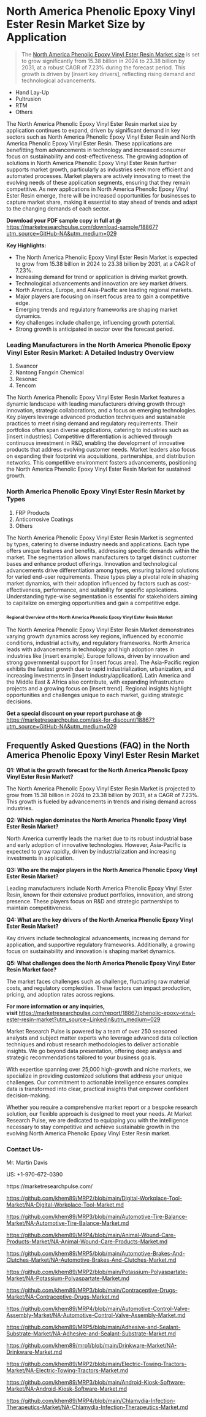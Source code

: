 <h1>North America Phenolic Epoxy Vinyl Ester Resin Market&nbsp;Size by Application</h1><blockquote><p>The <a href="https://marketresearchpulse.com/download-sample/18867?utm_source=GitHub-NA&amp;utm_medium=029">North America Phenolic Epoxy Vinyl Ester Resin Market size</a> is set to grow significantly from 15.38 billion in 2024 to 23.38 billion by 2031, at a robust CAGR of 7.23% during the forecast period. This growth is driven by [insert key drivers], reflecting rising demand and technological advancements.</p></blockquote><ul><li>Hand Lay-Up<li> Pultrusion<li> RTM<li> Others</li></ul><p>The North America Phenolic Epoxy Vinyl Ester Resin market size by application continues to expand, driven by significant demand in key sectors such as North America Phenolic Epoxy Vinyl Ester Resin and North America Phenolic Epoxy Vinyl Ester Resin. These applications are benefitting from advancements in technology and increased consumer focus on sustainability and cost-effectiveness. The growing adoption of solutions in North America Phenolic Epoxy Vinyl Ester Resin further supports market growth, particularly as industries seek more efficient and automated processes. Market players are actively innovating to meet the evolving needs of these application segments, ensuring that they remain competitive. As new applications in North America Phenolic Epoxy Vinyl Ester Resin emerge, there will be increased opportunities for businesses to capture market share, making it essential to stay ahead of trends and adapt to the changing demands of each sector.</p><p><strong>Download your PDF sample copy in full at @ </strong><a href="https://marketresearchpulse.com/download-sample/18867?utm_source=GitHub-NA&amp;utm_medium=029">https://marketresearchpulse.com/download-sample/18867?utm_source=GitHub-NA&amp;utm_medium=029</a></p><p><strong>Key Highlights: </strong></p><ul><li>The North America Phenolic Epoxy Vinyl Ester Resin Market is expected to grow from 15.38 billion in 2024 to 23.38 billion by 2031, at a CAGR of 7.23%.</li><li>Increasing demand for trend or application is driving market growth.</li><li>Technological advancements and innovation are key market drivers.</li><li>North America, Europe, and Asia-Pacific are leading regional markets.</li><li>Major players are focusing on insert focus area to gain a competitive edge.</li><li>Emerging trends and regulatory frameworks are shaping market dynamics.</li><li>Key challenges include challenge, influencing growth potential.</li><li>Strong growth is anticipated in sector over the forecast period.</li></ul><h3>Leading Manufacturers in the North America Phenolic Epoxy Vinyl Ester Resin Market: A Detailed Industry Overview</h3><ol><li>Swancor</li><li>Nantong Fangxin Chemical</li><li>Resonac</li><li>Tencom</li></ol><div class="flex max-w-full flex-col flex-grow"><div class="min-h-8 text-message flex w-full flex-col items-end gap-2 whitespace-normal break-words [.text-message+&amp;]:mt-5" dir="auto" data-message-author-role="assistant" data-message-id="fd8432e4-4910-450d-b182-61b7bfb0a01f" data-message-model-slug="gpt-4o"><div class="flex w-full flex-col gap-1 empty:hidden first:pt-[3px]"><div class="markdown prose w-full break-words dark:prose-invert light"><p>The North America Phenolic Epoxy Vinyl Ester Resin Market features a dynamic landscape with leading manufacturers driving growth through innovation, strategic collaborations, and a focus on emerging technologies. Key players leverage advanced production techniques and sustainable practices to meet rising demand and regulatory requirements. Their portfolios often span diverse applications, catering to industries such as [insert industries]. Competitive differentiation is achieved through continuous investment in R&amp;D, enabling the development of innovative products that address evolving customer needs. Market leaders also focus on expanding their footprint via acquisitions, partnerships, and distribution networks. This competitive environment fosters advancements, positioning the North America Phenolic Epoxy Vinyl Ester Resin Market for sustained growth.</p></div></div></div></div><h3>North America Phenolic Epoxy Vinyl Ester Resin Market by Types</h3><ol><li>FRP Products<li> Anticorrosive Coatings<li> Others</li></ol><div class="flex max-w-full flex-col flex-grow"><div class="min-h-8 text-message flex w-full flex-col items-end gap-2 whitespace-normal break-words [.text-message+&amp;]:mt-5" dir="auto" data-message-author-role="assistant" data-message-id="084470be-0bb7-4664-bddf-5156b4f41249" data-message-model-slug="gpt-4o-mini"><div class="flex w-full flex-col gap-1 empty:hidden first:pt-[3px]"><div class="markdown prose w-full break-words dark:prose-invert light"><p>The North America Phenolic Epoxy Vinyl Ester Resin Market is segmented by types, catering to diverse industry needs and applications. Each type offers unique features and benefits, addressing specific demands within the market. The segmentation allows manufacturers to target distinct customer bases and enhance product offerings. Innovation and technological advancements drive differentiation among types, ensuring tailored solutions for varied end-user requirements. These types play a pivotal role in shaping market dynamics, with their adoption influenced by factors such as cost-effectiveness, performance, and suitability for specific applications. Understanding type-wise segmentation is essential for stakeholders aiming to capitalize on emerging opportunities and gain a competitive edge.</p></div></div></div></div><h3><span style="font-size: 11px;">Regional Overview of the North America Phenolic Epoxy Vinyl Ester Resin Market</span></h3><div class="flex max-w-full flex-col flex-grow"><div class="min-h-8 text-message flex w-full flex-col items-end gap-2 whitespace-normal break-words [.text-message+&amp;]:mt-5" dir="auto" data-message-author-role="assistant" data-message-id="e9038762-ce64-4e30-91c9-9bd413514231" data-message-model-slug="gpt-4o-mini"><div class="flex w-full flex-col gap-1 empty:hidden first:pt-[3px]"><div class="markdown prose w-full break-words dark:prose-invert light"><p>The North America Phenolic Epoxy Vinyl Ester Resin Market demonstrates varying growth dynamics across key regions, influenced by economic conditions, industrial activity, and regulatory frameworks. North America leads with advancements in technology and high adoption rates in industries like [insert example]. Europe follows, driven by innovation and strong governmental support for [insert focus area]. The Asia-Pacific region exhibits the fastest growth due to rapid industrialization, urbanization, and increasing investments in [insert industry/application]. Latin America and the Middle East &amp; Africa also contribute, with expanding infrastructure projects and a growing focus on [insert trend]. Regional insights highlight opportunities and challenges unique to each market, guiding strategic decisions.</p></div></div></div></div><p><strong>Get a special discount on your report purchase at @ </strong><a href="https://marketresearchpulse.com/ask-for-discount/18867?utm_source=GitHub-NA&amp;utm_medium=029">https://marketresearchpulse.com/ask-for-discount/18867?utm_source=GitHub-NA&amp;utm_medium=029</a></p><h2>Frequently Asked Questions (FAQ) in the North America Phenolic Epoxy Vinyl Ester Resin Market</h2><p><strong>Q1: What is the growth forecast for the North America Phenolic Epoxy Vinyl Ester Resin Market?</strong></p><p>The North America Phenolic Epoxy Vinyl Ester Resin Market is projected to grow from 15.38 billion in 2024 to 23.38 billion by 2031, at a CAGR of 7.23%. This growth is fueled by advancements in trends and rising demand across industries.</p><p><strong>Q2: Which region dominates the North America Phenolic Epoxy Vinyl Ester Resin Market?</strong></p><p>North America currently leads the market due to its robust industrial base and early adoption of innovative technologies. However, Asia-Pacific is expected to grow rapidly, driven by industrialization and increasing investments in application.</p><p><strong>Q3: Who are the major players in the North America Phenolic Epoxy Vinyl Ester Resin Market?</strong></p><p>Leading manufacturers include North America Phenolic Epoxy Vinyl Ester Resin, known for their extensive product portfolios, innovation, and strong presence. These players focus on R&amp;D and strategic partnerships to maintain competitiveness.</p><p><strong>Q4: What are the key drivers of the North America Phenolic Epoxy Vinyl Ester Resin Market?</strong></p><p>Key drivers include technological advancements, increasing demand for application, and supportive regulatory frameworks. Additionally, a growing focus on sustainability and innovation is shaping market dynamics.</p><p><strong>Q5: What challenges does the North America Phenolic Epoxy Vinyl Ester Resin Market face?</strong></p><p>The market faces challenges such as challenge, fluctuating raw material costs, and regulatory complexities. These factors can impact production, pricing, and adoption rates across regions.</p><p><strong>For more information or any inquiries, visit&nbsp;</strong><a href="https://marketresearchpulse.com/report/18867/phenolic-epoxy-vinyl-ester-resin-market?utm_source=Linkedin&utm_medium=029">https://marketresearchpulse.com/report/18867/phenolic-epoxy-vinyl-ester-resin-market?utm_source=Linkedin&utm_medium=029</a></p><p>Market Research Pulse is powered by a team of over 250 seasoned analysts and subject matter experts who leverage advanced data collection techniques and robust research methodologies to deliver actionable insights. We go beyond data presentation, offering deep analysis and strategic recommendations tailored to your business goals.</p><p>With expertise spanning over 25,000 high-growth and niche markets, we specialize in providing customized solutions that address your unique challenges. Our commitment to actionable intelligence ensures complex data is transformed into clear, practical insights that empower confident decision-making.</p><p>Whether you require a comprehensive market report or a bespoke research solution, our flexible approach is designed to meet your needs. At Market Research Pulse, we are dedicated to equipping you with the intelligence necessary to stay competitive and achieve sustainable growth in the evolving North America Phenolic Epoxy Vinyl Ester Resin market.</p><h3><strong>Contact Us-</strong></h3><p>Mr. Martin Davis</p><p>US: +1-970-672-0390</p><p>https://marketresearchpulse.com/</p><p><a href="https://github.com/khem89/MRP2/blob/main/Digital-Workplace-Tool-Market/NA-Digital-Workplace-Tool-Market.md">https://github.com/khem89/MRP2/blob/main/Digital-Workplace-Tool-Market/NA-Digital-Workplace-Tool-Market.md</a></p><p><a href="https://github.com/khem89/MRP3/blob/main/Automotive-Tire-Balance-Market/NA-Automotive-Tire-Balance-Market.md">https://github.com/khem89/MRP3/blob/main/Automotive-Tire-Balance-Market/NA-Automotive-Tire-Balance-Market.md</a></p><p><a href="https://github.com/khem89/MRP4/blob/main/Animal-Wound-Care-Products-Market/NA-Animal-Wound-Care-Products-Market.md">https://github.com/khem89/MRP4/blob/main/Animal-Wound-Care-Products-Market/NA-Animal-Wound-Care-Products-Market.md</a></p><p><a href="https://github.com/khem89/MRP5/blob/main/Automotive-Brakes-And-Clutches-Market/NA-Automotive-Brakes-And-Clutches-Market.md">https://github.com/khem89/MRP5/blob/main/Automotive-Brakes-And-Clutches-Market/NA-Automotive-Brakes-And-Clutches-Market.md</a></p><p><a href="https://github.com/khem89/MRP2/blob/main/Potassium-Polyaspartate-Market/NA-Potassium-Polyaspartate-Market.md">https://github.com/khem89/MRP2/blob/main/Potassium-Polyaspartate-Market/NA-Potassium-Polyaspartate-Market.md</a></p><p><a href="https://github.com/khem89/MRP3/blob/main/Contraceptive-Drugs-Market/NA-Contraceptive-Drugs-Market.md">https://github.com/khem89/MRP3/blob/main/Contraceptive-Drugs-Market/NA-Contraceptive-Drugs-Market.md</a></p><p><a href="https://github.com/khem89/MRP4/blob/main/Automotive-Control-Valve-Assembly-Market/NA-Automotive-Control-Valve-Assembly-Market.md">https://github.com/khem89/MRP4/blob/main/Automotive-Control-Valve-Assembly-Market/NA-Automotive-Control-Valve-Assembly-Market.md</a></p><p><a href="https://github.com/khem89/MRP5/blob/main/Adhesive-and-Sealant-Substrate-Market/NA-Adhesive-and-Sealant-Substrate-Market.md">https://github.com/khem89/MRP5/blob/main/Adhesive-and-Sealant-Substrate-Market/NA-Adhesive-and-Sealant-Substrate-Market.md</a></p><p><a href="https://github.com/khem89/mrp1/blob/main/Drinkware-Market/NA-Drinkware-Market.md">https://github.com/khem89/mrp1/blob/main/Drinkware-Market/NA-Drinkware-Market.md</a></p><p><a href="https://github.com/khem89/MRP2/blob/main/Electric-Towing-Tractors-Market/NA-Electric-Towing-Tractors-Market.md">https://github.com/khem89/MRP2/blob/main/Electric-Towing-Tractors-Market/NA-Electric-Towing-Tractors-Market.md</a></p><p><a href="https://github.com/khem89/MRP3/blob/main/Android-Kiosk-Software-Market/NA-Android-Kiosk-Software-Market.md">https://github.com/khem89/MRP3/blob/main/Android-Kiosk-Software-Market/NA-Android-Kiosk-Software-Market.md</a></p><p><a href="https://github.com/khem89/MRP4/blob/main/Chlamydia-Infection-Therapeutics-Market/NA-Chlamydia-Infection-Therapeutics-Market.md">https://github.com/khem89/MRP4/blob/main/Chlamydia-Infection-Therapeutics-Market/NA-Chlamydia-Infection-Therapeutics-Market.md</a></p>

